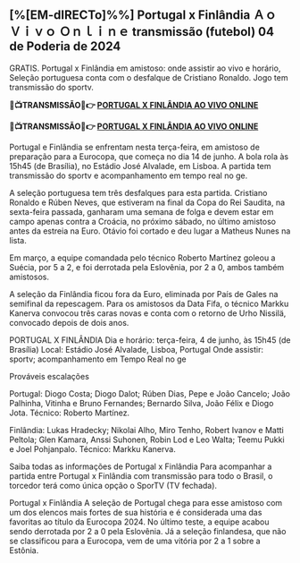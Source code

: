 <h2>[%[EM-dIRECTo]%%] Portugal x Finlândia Ａｏ Ｖｉｖｏ Ｏｎｌｉｎｅ transmissão (futebol) 04 de Poderia de 2024</h2>

GRATIS. Portugal x Finlândia em amistoso: onde assistir ao vivo e horário, Seleção portuguesa conta com o desfalque de Cristiano Ronaldo. Jogo tem transmissão do sportv.

<strong> 🔴📺TRANSMISSÃO📲👉 <a href="https://onlinestreamshd.com/portugal-vs-finland/" rel="nofollow"> PORTUGAL X FINLÂNDIA AO VIVO ONLINE </a> </strong>

<strong> 🔴📺TRANSMISSÃO📲👉️ <a href="https://onlinestreamshd.com/portugal-vs-finland/" rel="nofollow"> PORTUGAL X FINLÂNDIA AO VIVO ONLINE </a> </strong>

Portugal e Finlândia se enfrentam nesta terça-feira, em amistoso de preparação para a Eurocopa, que começa no dia 14 de junho. A bola rola às 15h45 (de Brasília), no Estádio José Alvalade, em Lisboa. A partida tem transmissão do sportv e acompanhamento em tempo real no ge.

A seleção portuguesa tem três desfalques para esta partida. Cristiano Ronaldo e Rúben Neves, que estiveram na final da Copa do Rei Saudita, na sexta-feira passada, ganharam uma semana de folga e devem estar em campo apenas contra a Croácia, no próximo sábado, no último amistoso antes da estreia na Euro. Otávio foi cortado e deu lugar a Matheus Nunes na lista.

Em março, a equipe comandada pelo técnico Roberto Martínez goleou a Suécia, por 5 a 2, e foi derrotada pela Eslovênia, por 2 a 0, ambos também amistosos.

A seleção da Finlândia ficou fora da Euro, eliminada por País de Gales na semifinal da repescagem. Para os amistosos da Data Fifa, o técnico Markku Kanerva convocou três caras novas e conta com o retorno de Urho Nissilä, convocado depois de dois anos.

PORTUGAL X FINLÂNDIA
Dia e horário: terça-feira, 4 de junho, às 15h45 (de Brasília)
Local: Estádio José Alvalade, Lisboa, Portugal
Onde assistir: sportv; acompanhamento em Tempo Real no ge

Prováveis escalações

Portugal: Diogo Costa; Diogo Dalot; Rúben Dias, Pepe e João Cancelo; João Palhinha, Vitinha e Bruno Fernandes; Bernardo Silva, João Félix e Diogo Jota. Técnico: Roberto Martínez.

Finlândia: Lukas Hradecky; Nikolai Alho, Miro Tenho, Robert Ivanov e Matti Peltola; Glen Kamara, Anssi Suhonen, Robin Lod e Leo Walta; Teemu Pukki e Joel Pohjanpalo. Técnico: Markku Kanerva.

Saiba todas as informações de Portugal x Finlândia
Para acompanhar a partida entre Portugal x Finlândia com transmissão para todo o Brasil, o torcedor terá como única opção o SporTV (TV fechada).

Portugal x Finlândia
A seleção de Portugal chega para esse amistoso com um dos elencos mais fortes de sua história e é considerada uma das favoritas ao título da Eurocopa 2024. No último teste, a equipe acabou sendo derrotada por 2 a 0 pela Eslovênia. Já a seleção finlandesa, que não se classificou para a Eurocopa, vem de uma vitória por 2 a 1 sobre a Estônia.

